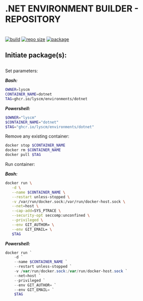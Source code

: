 # .NET ENVIRONMENT BUILDER - REPOSITORY <h1> 
 
[![build](https://img.shields.io/github/workflow/status/lyscm/environments-dotnet/environment-dotnet%20-%20ci?logo=github)](https://github.com/lyscm/environments-dotnet/blob/master/.github/workflows/build-action.yml)
[![repo size](https://img.shields.io/github/repo-size/lyscm/environments-dotnet?logo=github)](https://github.com/lyscm/environments-dotnet)
[![package](https://img.shields.io/static/v1?label=package&message=dotnet&color=yellowgreen&logo=github)](https://github.com/lyscm/environments-dotnet/pkgs/container/environments%2Fdotnet)

## Initiate package(s): <h2> 

Set parameters:

***Bash:***
```bash
OWNER=lyscm
CONTAINER_NAME=dotnet
TAG=ghcr.io/lyscm/environments/dotnet
```

***Powershell:***
```powershell
$OWNER="lyscm"
$CONTAINER_NAME="dotnet"
$TAG="ghcr.io/lyscm/environments/dotnet"
```

Remove any existing container:

```bash
docker stop $CONTAINER_NAME
docker rm $CONTAINER_NAME
docker pull $TAG
```

Run container:

***Bash:***
 ```bash
docker run \
    -d \
    --name $CONTAINER_NAME \
    --restart unless-stopped \
    -v /var/run/docker.sock:/var/run/docker-host.sock \
    --net=host \
    --cap-add=SYS_PTRACE \
    --security-opt seccomp:unconfined \
    --privileged \
    --env GIT_AUTHOR= \
    --env GIT_EMAIL= \
    $TAG
```
 
***Powershell:***
```powershell
docker run `
    -d `
    --name $CONTAINER_NAME `
    --restart unless-stopped `
    -v /var/run/docker.sock:/var/run/docker-host.sock `
    --net=host `
    --privileged `
    --env GIT_AUTHOR= `
    --env GIT_EMAIL= `
    $TAG
```
